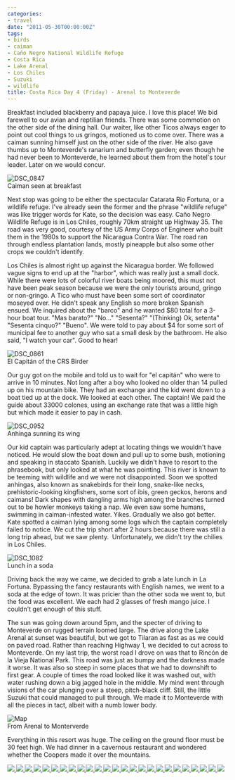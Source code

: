 ```yaml
---
categories:
- travel
date: "2011-05-30T00:00:00Z"
tags:
- birds
- caiman
- Caño Negro National Wildlife Refuge
- Costa Rica
- Lake Arenal
- Los Chiles
- Suzuki
- wildlife
title: Costa Rica Day 4 (Friday) - Arenal to Monteverde
---
```

Breakfast included blackberry and papaya juice. I love this place! We bid farewell to our avian and reptilian friends. There was some commotion on the other side of the dining hall. Our waiter, like other Ticos always eager to point out cool things to us gringos, motioned us to come over. There was a caiman sunning himself just on the other side of the river. He also gave thumbs up to Monteverde's ranarium and butterfly garden; even though he had never been to Monteverde, he learned about them from the hotel's tour leader. Later on we would concur.

<img title="DSC_0847" src="http://yentran.isamonkey.org/gallery/costa-rica-4/dsc_0847.jpg" />
<figcaption>Caiman seen at breakfast</figcaption>

Next stop was going to be either the spectacular Catarata Rio Fortuna, or a wildlife refuge. I've already seen the former and the phrase "wildlife refuge" was like trigger words for Kate, so the decision was easy. Caño Negro Wildlife Refuge is in Los Chiles, roughly 70km straight up Highway 35. The road was very good, courtesy of the US Army Corps of Engineer who built them in the 1980s to support the Nicaragua Contra War. The road ran through endless plantation lands, mostly pineapple but also some other crops we couldn't identify.

Los Chiles is almost right up against the Nicaragua border. We followed vague signs to end up at the "harbor", which was really just a small dock. While there were lots of colorful river boats being moored, this must not have been peak season because we were the only tourists around, gringo or non-gringo. A Tico who must have been some sort of coordinator moseyed over. He didn't speak any English so more broken Spanish ensued. We inquired about the "barco" and he wanted $80 total for a 3-hour boat tour. "Mas barato?" "No..." "Sesenta?" "(Thinking) Ok, setenta" "Sesenta cinquo?" "Bueno". We were told to pay about $4 for some sort of municipal fee to another guy who sat a small desk by the bathroom. He also said, "I watch your car". Good to hear!

<img title="DSC_0861" src="http://yentran.isamonkey.org/gallery/costa-rica-4/dsc_0861.jpg" />
<figcaption>El Capitán of the CRS Birder</figcaption>

Our guy got on the mobile and told us to wait for "el capitán" who were to arrive in 10 minutes. Not long after a boy who looked no older than 14 pulled up on his mountain bike. They had an exchange and the kid went down to a boat tied up at the dock. We looked at each other. The captain! We paid the guide about 33000 colones, using an exchange rate that was a little high but which made it easier to pay in cash.

<img title="DSC_0952" src="http://yentran.isamonkey.org/gallery/costa-rica-4/dsc_0952.jpg" />
<figcaption>Anhinga sunning its wing</figcaption>

Our kid captain was particularly adept at locating things we wouldn't have noticed. He would slow the boat down and pull up to some bush, motioning and speaking in staccato Spanish. Luckily we didn't have to resort to the phrasebook, but only looked at what he was pointing. This river is known to be teeming with wildlife and we were not disappointed. Soon we spotted anhingas, also known as snakebirds for their long, snake-like necks, prehistoric-looking kingfishers, some sort of ibis, green geckos, herons and caimans! Dark shapes with dangling arms high among the branches turned out to be howler monkeys taking a nap. We even saw some humans, swimming in caiman-infested water. Yikes. Gradually we also got better. Kate spotted a caiman lying among some logs which the captain completely failed to notice. We cut the trip short after 2 hours because there was still a long trip ahead, but we saw plenty.  Unfortunately, we didn't try the chilies in Los Chiles.

<img title="DSC_1082" src="http://yentran.isamonkey.org/gallery/costa-rica-4/dsc_1082.jpg" />
<figcaption>Lunch in a soda</figcaption>

Driving back the way we came, we decided to grab a late lunch in La Fortuna. Bypassing the fancy restaurants with English names, we went to a soda at the edge of town. It was pricier than the other soda we went to, but the food was excellent. We each had 2 glasses of fresh mango juice. I couldn't get enough of this stuff.

The sun was going down around 5pm, and the specter of driving to Monteverde on rugged terrain loomed large. The drive along the Lake Arenal at sunset was beautiful, but we got to Tilaran as fast as as we could on paved road. Rather than reaching Highway 1, we decided to cut across to Monteverde. On my last trip, the worst road I drove on was that to Rincón de la Vieja National Park. This road was just as bumpy and the darkness made it worse. It was also so steep in some places that we had to downshift to first gear. A couple of times the road looked like it was washed out, with water rushing down a big jagged hole in the middle. My mind went through visions of the car plunging over a steep, pitch-black cliff. Still, the little Suzuki that could managed to pull through. We made it to Monteverde with all the pieces in tact, albeit with a numb lower body.

<img title="Map" src="http://yentran.isamonkey.org/gallery/costa-rica-4/costa-rica-4-map.jpg" />
<figcaption>From Arenal to Monterverde</figcaption>

Everything in this resort was huge. The ceiling on the ground floor must be 30 feet high. We had dinner in a cavernous restaurant and wondered whether the Coopers made it over the mountains.

<!-- Darkbox -->
<div class="darkbox">
<a href="http://yentran.isamonkey.org/gallery/costa-rica-4/dsc_0790.jpg" data-darkbox="costa-rica-4">
  <img src="http://yentran.isamonkey.org/gallery/costa-rica-4/thumbs/dsc_0790.jpg" />
</a>
<a href="http://yentran.isamonkey.org/gallery/costa-rica-4/dsc_0818.jpg" data-darkbox="costa-rica-4">
  <img src="http://yentran.isamonkey.org/gallery/costa-rica-4/thumbs/dsc_0818.jpg" />
</a>
<a href="http://yentran.isamonkey.org/gallery/costa-rica-4/dsc_0840.jpg" data-darkbox="costa-rica-4">
  <img src="http://yentran.isamonkey.org/gallery/costa-rica-4/thumbs/dsc_0840.jpg" />
</a>
<a href="http://yentran.isamonkey.org/gallery/costa-rica-4/dsc_0851.jpg" data-darkbox="costa-rica-4">
  <img src="http://yentran.isamonkey.org/gallery/costa-rica-4/thumbs/dsc_0851.jpg" />
</a>
<a href="http://yentran.isamonkey.org/gallery/costa-rica-4/dsc_0855.jpg" data-darkbox="costa-rica-4">
  <img src="http://yentran.isamonkey.org/gallery/costa-rica-4/thumbs/dsc_0855.jpg" />
</a>
<a href="http://yentran.isamonkey.org/gallery/costa-rica-4/dsc_0869.jpg" data-darkbox="costa-rica-4">
  <img src="http://yentran.isamonkey.org/gallery/costa-rica-4/thumbs/dsc_0869.jpg" />
</a>
<a href="http://yentran.isamonkey.org/gallery/costa-rica-4/dsc_0881.jpg" data-darkbox="costa-rica-4">
  <img src="http://yentran.isamonkey.org/gallery/costa-rica-4/thumbs/dsc_0881.jpg" />
</a>
<a href="http://yentran.isamonkey.org/gallery/costa-rica-4/dsc_0893.jpg" data-darkbox="costa-rica-4">
  <img src="http://yentran.isamonkey.org/gallery/costa-rica-4/thumbs/dsc_0893.jpg" />
</a>
<a href="http://yentran.isamonkey.org/gallery/costa-rica-4/dsc_0907.jpg" data-darkbox="costa-rica-4">
  <img src="http://yentran.isamonkey.org/gallery/costa-rica-4/thumbs/dsc_0907.jpg" />
</a>
<a href="http://yentran.isamonkey.org/gallery/costa-rica-4/dsc_0913.jpg" data-darkbox="costa-rica-4">
  <img src="http://yentran.isamonkey.org/gallery/costa-rica-4/thumbs/dsc_0913.jpg" />
</a>
<a href="http://yentran.isamonkey.org/gallery/costa-rica-4/dsc_0922.jpg" data-darkbox="costa-rica-4">
  <img src="http://yentran.isamonkey.org/gallery/costa-rica-4/thumbs/dsc_0922.jpg" />
</a>
<a href="http://yentran.isamonkey.org/gallery/costa-rica-4/dsc_0927.jpg" data-darkbox="costa-rica-4">
  <img src="http://yentran.isamonkey.org/gallery/costa-rica-4/thumbs/dsc_0927.jpg" />
</a>
<a href="http://yentran.isamonkey.org/gallery/costa-rica-4/dsc_0934.jpg" data-darkbox="costa-rica-4">
  <img src="http://yentran.isamonkey.org/gallery/costa-rica-4/thumbs/dsc_0934.jpg" />
</a>
<a href="http://yentran.isamonkey.org/gallery/costa-rica-4/dsc_0952.jpg" data-darkbox="costa-rica-4">
  <img src="http://yentran.isamonkey.org/gallery/costa-rica-4/thumbs/dsc_0952.jpg" />
</a>
<a href="http://yentran.isamonkey.org/gallery/costa-rica-4/dsc_0959.jpg" data-darkbox="costa-rica-4">
  <img src="http://yentran.isamonkey.org/gallery/costa-rica-4/thumbs/dsc_0959.jpg" />
</a>
<a href="http://yentran.isamonkey.org/gallery/costa-rica-4/dsc_0978.jpg" data-darkbox="costa-rica-4">
  <img src="http://yentran.isamonkey.org/gallery/costa-rica-4/thumbs/dsc_0978.jpg" />
</a>
<a href="http://yentran.isamonkey.org/gallery/costa-rica-4/dsc_0989.jpg" data-darkbox="costa-rica-4">
  <img src="http://yentran.isamonkey.org/gallery/costa-rica-4/thumbs/dsc_0989.jpg" />
</a>
<a href="http://yentran.isamonkey.org/gallery/costa-rica-4/dsc_1030.jpg" data-darkbox="costa-rica-4">
  <img src="http://yentran.isamonkey.org/gallery/costa-rica-4/thumbs/dsc_1030.jpg" />
</a>
<a href="http://yentran.isamonkey.org/gallery/costa-rica-4/dsc_1044.jpg" data-darkbox="costa-rica-4">
  <img src="http://yentran.isamonkey.org/gallery/costa-rica-4/thumbs/dsc_1044.jpg" />
</a>
<a href="http://yentran.isamonkey.org/gallery/costa-rica-4/dsc_1062.jpg" data-darkbox="costa-rica-4">
  <img src="http://yentran.isamonkey.org/gallery/costa-rica-4/thumbs/dsc_1062.jpg" />
</a>
<a href="http://yentran.isamonkey.org/gallery/costa-rica-4/dsc_1066.jpg" data-darkbox="costa-rica-4">
  <img src="http://yentran.isamonkey.org/gallery/costa-rica-4/thumbs/dsc_1066.jpg" />
</a>
<a href="http://yentran.isamonkey.org/gallery/costa-rica-4/dsc_1068.jpg" data-darkbox="costa-rica-4">
  <img src="http://yentran.isamonkey.org/gallery/costa-rica-4/thumbs/dsc_1068.jpg" />
</a>
<a href="http://yentran.isamonkey.org/gallery/costa-rica-4/dsc_1077.jpg" data-darkbox="costa-rica-4">
  <img src="http://yentran.isamonkey.org/gallery/costa-rica-4/thumbs/dsc_1077.jpg" />
</a>
<a href="http://yentran.isamonkey.org/gallery/costa-rica-4/dsc_1079.jpg" data-darkbox="costa-rica-4">
  <img src="http://yentran.isamonkey.org/gallery/costa-rica-4/thumbs/dsc_1079.jpg" />
</a>
<a href="http://yentran.isamonkey.org/gallery/costa-rica-4/dsc_1084.jpg" data-darkbox="costa-rica-4">
  <img src="http://yentran.isamonkey.org/gallery/costa-rica-4/thumbs/dsc_1084.jpg" />
</a>

</div>
<!-- End darkbox -->